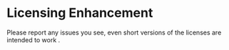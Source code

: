 
# Licensing Enhancement

Please report any issues you see, even short versions of the licenses are intended to work .
